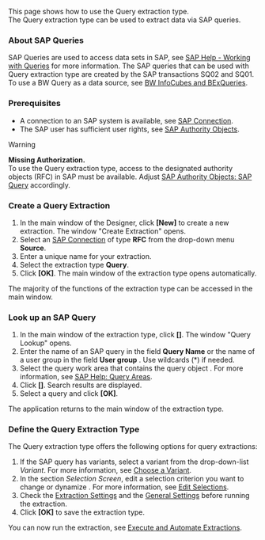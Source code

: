 This page shows how to use the Query extraction type.\
The Query extraction type can be used to extract data via SAP queries.

### About SAP Queries

SAP Queries are used to access data sets in SAP, see [SAP Help - Working with Queries](https://help.sap.com/viewer/b1c834a22d05483b8a75710743b5ff26/7.51.6/en-US/0e05493bbccf41a79caed7099c82bd48.html) for more information. The SAP queries that can be used with Query extraction type are created by the SAP transactions SQ02 and SQ01. To use a BW Query as a data source, see [BW InfoCubes and BExQueries](../bwcube/).

### Prerequisites

- A connection to an SAP system is available, see [SAP Connection](../sap-connection/).
- The SAP user has sufficient user rights, see [SAP Authority Objects](../setup-in-sap/sap-authority-objects/#query).

Warning

**Missing Authorization.**\
To use the Query extraction type, access to the designated authority objects (RFC) in SAP must be available. Adjust [SAP Authority Objects: SAP Query](../setup-in-sap/sap-authority-objects/#query) accordingly.

### Create a Query Extraction

1. In the main window of the Designer, click **[New]** to create a new extraction. The window "Create Extraction" opens.
1. Select an [SAP Connection](../sap-connection/) of type **RFC** from the drop-down menu **Source**.
1. Enter a unique name for your extraction.
1. Select the extraction type **Query**.
1. Click **[OK]**. The main window of the extraction type opens automatically.

The majority of the functions of the extraction type can be accessed in the main window.

### Look up an SAP Query

1. In the main window of the extraction type, click **[]**. The window "Query Lookup" opens.
1. Enter the name of an SAP query in the field **Query Name** or the name of a user group in the field **User group** . Use wildcards (\*) if needed.
1. Select the query work area that contains the query object . For more information, see [SAP Help: Query Areas](https://help.sap.com/doc/saphelp_nw74/7.4.16/en-us/4e/3bdad0b8503b0fe10000000a42189e/frameset.htm).
1. Click **[]**. Search results are displayed.
1. Select a query and click **[OK]**.

The application returns to the main window of the extraction type.

### Define the Query Extraction Type

The Query extraction type offers the following options for query extractions:

1. If the SAP query has variants, select a variant from the drop-down-list *Variant*. For more information, see [Choose a Variant](variants-and-selections/#choose-a-variant).
1. In the section *Selection Screen*, edit a selection criterion you want to change or dynamize . For more information, see [Edit Selections](variants-and-selections/#edit-selections).
1. Check the [Extraction Settings](settings/) and the [General Settings](general-settings/) before running the extraction.
1. Click **[OK]** to save the extraction type.

You can now run the extraction, see [Execute and Automate Extractions](../execute-and-automate/).
